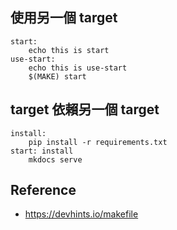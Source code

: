 

## 使用另一個 target
```
start:
	echo this is start
use-start:
	echo this is use-start
	$(MAKE) start
```

## target 依賴另一個 target
```
install: 
	pip install -r requirements.txt
start: install
	mkdocs serve
```

## Reference
- https://devhints.io/makefile